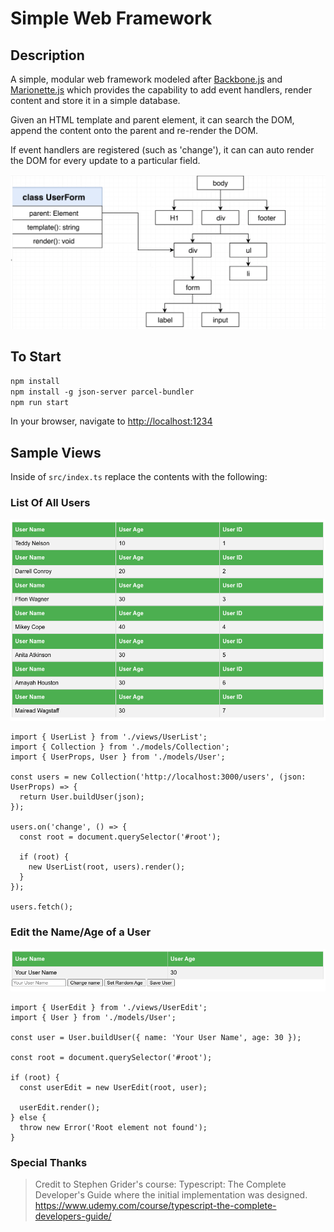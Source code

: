 # Simple Web Framework

## Description
A simple, modular web framework modeled after [Backbone.js](https://backbonejs.org/) and [Marionette.js](https://marionettejs.com/) which provides the capability to add event handlers, render content and store it in a simple database.

Given an HTML template and parent element, it can search the DOM, append the content onto the parent and re-render the DOM.  

If event handlers are registered (such as 'change'), it can can auto render the DOM for every update to a particular field.

![Design Summary](images/userform-diagram.png)

## To Start
`npm install`  
`npm install -g json-server parcel-bundler`  
`npm run start`  

In your browser, navigate to [http://localhost:1234](http://localhost:1234)

## Sample Views
Inside of `src/index.ts` replace the contents with the following:

### List Of All Users
![User List](images/user-list-diagram.png)
```
import { UserList } from './views/UserList';
import { Collection } from './models/Collection';
import { UserProps, User } from './models/User';

const users = new Collection('http://localhost:3000/users', (json: UserProps) => {
  return User.buildUser(json);
});

users.on('change', () => {
  const root = document.querySelector('#root');

  if (root) {
    new UserList(root, users).render();
  }
});

users.fetch();
```

### Edit the Name/Age of a User
![User Edit](images/user-edit-diagram.png)
```
import { UserEdit } from './views/UserEdit';
import { User } from './models/User';

const user = User.buildUser({ name: 'Your User Name', age: 30 });

const root = document.querySelector('#root');

if (root) {
  const userEdit = new UserEdit(root, user);

  userEdit.render();
} else {
  throw new Error('Root element not found');
}
```

### Special Thanks
> Credit to Stephen Grider's course: Typescript: The Complete Developer's Guide where the initial implementation was designed.
> https://www.udemy.com/course/typescript-the-complete-developers-guide/